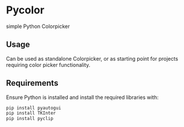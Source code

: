 # Pycolor
simple Python Colorpicker

## Usage

Can be used as standalone Colorpicker,
 or as starting point for projects requiring color picker functionality.

## Requirements

Ensure Python is installed and install the required libraries with:

```bash
pip install pyautogui
pip install TKInter
pip install pyclip

